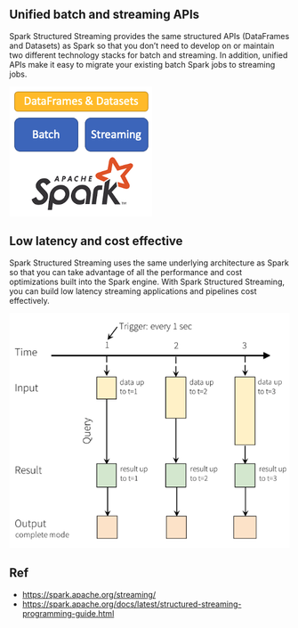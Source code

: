
## Unified batch and streaming APIs

Spark Structured Streaming provides the same structured APIs (DataFrames and Datasets) as Spark so that you don’t need to develop on or maintain two different technology stacks for batch and streaming. In addition, unified APIs make it easy to migrate your existing batch Spark jobs to streaming jobs.

![spark_stream1](spark_stream1.png)

## Low latency and cost effective

Spark Structured Streaming uses the same underlying architecture as Spark so that you can take advantage of all the performance and cost optimizations built into the Spark engine. With Spark Structured Streaming, you can build low latency streaming applications and pipelines cost effectively.

![spark_stream2](spark_stream2.png)

## Ref

- https://spark.apache.org/streaming/
- https://spark.apache.org/docs/latest/structured-streaming-programming-guide.html